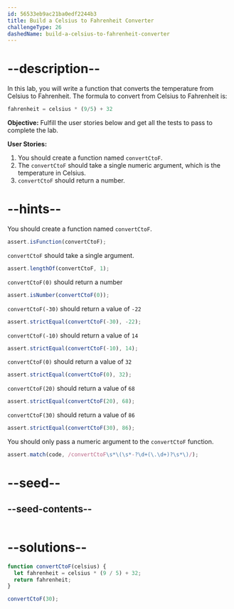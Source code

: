 ```yaml
---
id: 56533eb9ac21ba0edf2244b3
title: Build a Celsius to Fahrenheit Converter
challengeType: 26
dashedName: build-a-celsius-to-fahrenheit-converter
---
```


# --description--

In this lab, you will write a function that converts the temperature from Celsius to Fahrenheit. The formula to convert from Celsius to Fahrenheit is:

```js
fahrenheit = celsius * (9/5) + 32
```

**Objective:** Fulfill the user stories below and get all the tests to pass to complete the lab.

**User Stories:**

1. You should create a function named `convertCtoF`.
2. The `convertCtoF` should take a single numeric argument, which is the temperature in Celsius.
3. `convertCtoF` should return a number.

# --hints--

You should create a function named `convertCtoF`.

```js
assert.isFunction(convertCtoF);
```

`convertCtoF` should take a single argument.

```js
assert.lengthOf(convertCtoF, 1);
```

`convertCtoF(0)` should return a number

```js
assert.isNumber(convertCtoF(0));
```

`convertCtoF(-30)` should return a value of `-22`

```js
assert.strictEqual(convertCtoF(-30), -22);
```

`convertCtoF(-10)` should return a value of `14`

```js
assert.strictEqual(convertCtoF(-10), 14);
```

`convertCtoF(0)` should return a value of `32`

```js
assert.strictEqual(convertCtoF(0), 32);
```

`convertCtoF(20)` should return a value of `68`

```js
assert.strictEqual(convertCtoF(20), 68);
```

`convertCtoF(30)` should return a value of `86`

```js
assert.strictEqual(convertCtoF(30), 86);
```

You should only pass a numeric argument to the `convertCtoF` function.

```js
assert.match(code, /convertCtoF\s*\(\s*-?\d+(\.\d+)?\s*\)/);
```

# --seed--

## --seed-contents--

```js

```

# --solutions--

```js
function convertCtoF(celsius) {
  let fahrenheit = celsius * (9 / 5) + 32;
  return fahrenheit;
}

convertCtoF(30);
```
